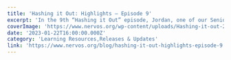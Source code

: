 ```yaml
---
title: 'Hashing it Out: Highlights – Episode 9'
excerpt: 'In the 9th “Hashing it Out” episode, Jordan, one of our Senior Software Developers, chats with Matt, our Ecosystem Development Manager, and Travis Richardson, DevRel Engineer, about the accomplishment'
coverImage: 'https://www.nervos.org/wp-content/uploads/Hashing-it-out-2023-template-810x456.png'
date: '2023-01-22T16:00:00.000Z'
category: 'Learning Resources,Releases & Updates'
link: 'https://www.nervos.org/blog/hashing-it-out-highlights-episode-9'
---
```


